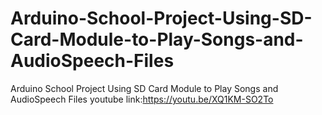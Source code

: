 # Arduino-School-Project-Using-SD-Card-Module-to-Play-Songs-and-AudioSpeech-Files
Arduino School Project Using SD Card Module to Play Songs and AudioSpeech Files
youtube link:https://youtu.be/XQ1KM-SO2To
